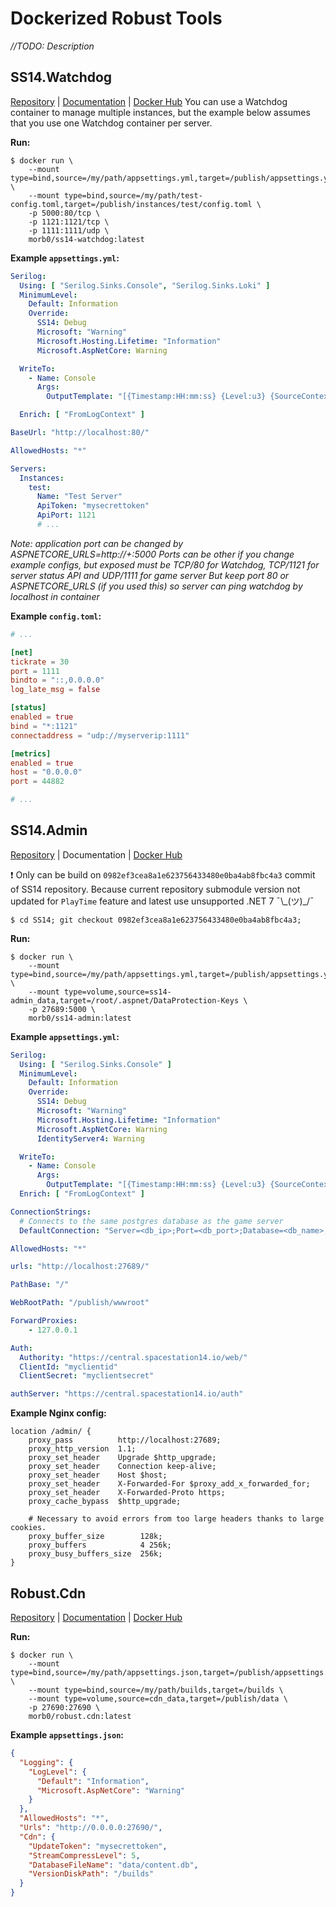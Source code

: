 # Dockerized Robust Tools
*//TODO: Description*

## SS14.Watchdog
[Repository](https://github.com/space-wizards/SS14.Watchdog) | [Documentation](https://docs.spacestation14.io/en/getting-started/hosting) | [Docker Hub](https://hub.docker.com/r/morb0/ss14-watchdog)
You can use a Watchdog container to manage multiple instances, but the example below assumes that you use one Watchdog container per server.

**Run:**
```console
$ docker run \
	--mount type=bind,source=/my/path/appsettings.yml,target=/publish/appsettings.yml \
	--mount type=bind,source=/my/path/test-config.toml,target=/publish/instances/test/config.toml \
	-p 5000:80/tcp \
	-p 1121:1121/tcp \
	-p 1111:1111/udp \
	morb0/ss14-watchdog:latest
```

**Example `appsettings.yml`:**
```yml
Serilog:
  Using: [ "Serilog.Sinks.Console", "Serilog.Sinks.Loki" ]
  MinimumLevel:
    Default: Information
    Override:
      SS14: Debug
      Microsoft: "Warning"
      Microsoft.Hosting.Lifetime: "Information"
      Microsoft.AspNetCore: Warning

  WriteTo:
    - Name: Console
      Args:
        OutputTemplate: "[{Timestamp:HH:mm:ss} {Level:u3} {SourceContext}] {Message:lj}{NewLine}{Exception}"

  Enrich: [ "FromLogContext" ]

BaseUrl: "http://localhost:80/"

AllowedHosts: "*"

Servers:
  Instances:
    test:
      Name: "Test Server"
      ApiToken: "mysecrettoken"
      ApiPort: 1121
      # ...
```
*Note: application port can be changed by ASPNETCORE_URLS=http://+:5000*
*Ports can be other if you change example configs, but exposed must be TCP/80 for Watchdog, TCP/1121 for server status API and UDP/1111 for game server*
*But keep port 80 or ASPNETCORE_URLS (if you used this) so server can ping watchdog by localhost in container*

**Example `config.toml`:**
```toml
# ...

[net]
tickrate = 30
port = 1111
bindto = "::,0.0.0.0"
log_late_msg = false

[status]
enabled = true
bind = "*:1121"
connectaddress = "udp://myserverip:1111"

[metrics]
enabled = true
host = "0.0.0.0"
port = 44882

# ...
```


## SS14.Admin
[Repository](https://github.com/space-wizards/SS14.Admin) | Documentation | [Docker Hub](https://hub.docker.com/r/morb0/ss14-admin)

❗ Only can be build on `0982ef3cea8a1e623756433480e0ba4ab8fbc4a3` commit of SS14 repository.  Because current repository submodule version not updated for `PlayTime` feature and latest use unsupported .NET 7 ¯\\\_(ツ)\_/¯

```console
$ cd SS14; git checkout 0982ef3cea8a1e623756433480e0ba4ab8fbc4a3;
```

**Run:**
```console
$ docker run \
	--mount type=bind,source=/my/path/appsettings.yml,target=/publish/appsettings.yml \
	--mount type=volume,source=ss14-admin_data,target=/root/.aspnet/DataProtection-Keys \
	-p 27689:5000 \
	morb0/ss14-admin:latest
```


**Example `appsettings.yml`:**
```yml
Serilog:
  Using: [ "Serilog.Sinks.Console" ]
  MinimumLevel:
    Default: Information
    Override:
      SS14: Debug
      Microsoft: "Warning"
      Microsoft.Hosting.Lifetime: "Information"
      Microsoft.AspNetCore: Warning
      IdentityServer4: Warning

  WriteTo:
    - Name: Console
      Args:
        OutputTemplate: "[{Timestamp:HH:mm:ss} {Level:u3} {SourceContext}] {Message:lj}{NewLine}{Exception}"
  Enrich: [ "FromLogContext" ]

ConnectionStrings:
  # Connects to the same postgres database as the game server
  DefaultConnection: "Server=<db_ip>;Port=<db_port>;Database=<db_name>;User Id=<db_user>;Password=<db_pass>"

AllowedHosts: "*"

urls: "http://localhost:27689/"

PathBase: "/"

WebRootPath: "/publish/wwwroot"

ForwardProxies:
    - 127.0.0.1

Auth:
  Authority: "https://central.spacestation14.io/web/"
  ClientId: "myclientid"
  ClientSecret: "myclientsecret"

authServer: "https://central.spacestation14.io/auth"
```

**Example Nginx config:**
```nginx
location /admin/ {
	proxy_pass          http://localhost:27689;
	proxy_http_version  1.1;
	proxy_set_header    Upgrade $http_upgrade;
	proxy_set_header    Connection keep-alive;
	proxy_set_header    Host $host;
	proxy_set_header    X-Forwarded-For $proxy_add_x_forwarded_for;
	proxy_set_header    X-Forwarded-Proto https;
	proxy_cache_bypass  $http_upgrade;

	# Necessary to avoid errors from too large headers thanks to large cookies.
	proxy_buffer_size        128k;
	proxy_buffers            4 256k;
	proxy_busy_buffers_size  256k;
}
```


## Robust.Cdn
[Repository](https://github.com/space-wizards/Robust.Cdn) | [Documentation](https://docs.spacestation14.io/en/hosting/robust-cdn) | [Docker Hub](https://hub.docker.com/r/morb0/robust.cdn)

**Run:**
```console
$ docker run \
	--mount type=bind,source=/my/path/appsettings.json,target=/publish/appsettings.json \
	--mount type=bind,source=/my/path/builds,target=/builds \
	--mount type=volume,source=cdn_data,target=/publish/data \
	-p 27690:27690 \
	morb0/robust.cdn:latest
```

**Example `appsettings.json`:**
```json
{
  "Logging": {
    "LogLevel": {
      "Default": "Information",
      "Microsoft.AspNetCore": "Warning"
    }
  },
  "AllowedHosts": "*",
  "Urls": "http://0.0.0.0:27690/",
  "Cdn": {
    "UpdateToken": "mysecrettoken",
    "StreamCompressLevel": 5,
    "DatabaseFileName": "data/content.db",
    "VersionDiskPath": "/builds"
  }
}
```
